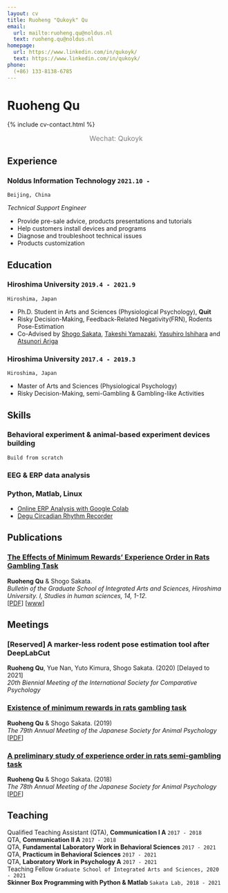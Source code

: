 ```yaml
---
layout: cv
title: Ruoheng "Qukoyk" Qu
email:
  url: mailto:ruoheng.qu@noldus.nl
  text: ruoheng.qu@noldus.nl
homepage:
  url: https://www.linkedin.com/in/qukoyk/
  text: https://www.linkedin.com/in/qukoyk/
phone:
  (+86) 133-8138-6785
---
```


# Ruoheng **Qu**

<!--
include contact information from the front matter
Supported arguments:
    - homepage: url, text
    - phone
    - email
-->
{% include cv-contact.html %}
<center><font color = grey size = 3>Wechat: Qukoyk</font></center>

## Experience

### **Noldus Information Technology** `2021.10 -`

```
Beijing, China
```

_Technical Support Engineer_<br>
- Provide pre-sale advice, products presentations and tutorials
- Help customers install devices and programs
- Diagnose and troubleshoot technical issues
- Products customization

## Education

### **Hiroshima University** `2019.4 - 2021.9`

```
Hiroshima, Japan
```

- Ph.D. Student in Arts and Sciences (Physiological Psychology), **Quit**
- Risky Decision-Making, Feedback-Related Negativity(FRN), Rodents Pose-Estimation
- Co-Advised by [Shogo Sakata](https://seeds.office.hiroshima-u.ac.jp/profile/en.33c6d814e460c277520e17560c007669.html), [Takeshi Yamazaki](https://seeds.office.hiroshima-u.ac.jp/profile/en.56cdb48fbf8dc6cd520e17560c007669.html), [Yasuhiro Ishihara](https://seeds.office.hiroshima-u.ac.jp/profile/en.6f1fa9a7faea635c520e17560c007669.html) and [Atsunori Ariga](https://seeds.office.hiroshima-u.ac.jp/profile/en.f6a0937964e815d9520e17560c007669.html)

### **Hiroshima University** `2017.4 - 2019.3`

```
Hiroshima, Japan
```

- Master of Arts and Sciences (Physiological Psychology)
- Risky Decision-Making, semi-Gambling & Gambling-like Activities

## Skills

### **Behavioral experiment & animal-based experiment devices building** 

```
Build from scratch
```

### **EEG & ERP data analysis**
### **Python**, Matlab, Linux
- [Online ERP Analysis with Google Colab](https://github.com/Qukoyk/oddball/blob/master/CV_pr.ipynb)
- [Degu Circadian Rhythm Recorder](https://github.com/Qukoyk/Degu)


## Publications

### [**The Effects of Minimum Rewards’ Experience Order in Rats Gambling Task**](https://ir.lib.hiroshima-u.ac.jp/files/public/4/48878/20200327111706862738/StudiesInHumanSciences_14_1.pdf)
**Ruoheng Qu** & Shogo Sakata.<br> 
_Bulletin of the Graduate School of Integrated Arts and Sciences, Hiroshima University. I, Studies in human sciences, 14, 1-12._<br>
[[PDF](https://ir.lib.hiroshima-u.ac.jp/files/public/4/48878/20200327111706862738/StudiesInHumanSciences_14_1.pdf)]
[[www](http://doi.org/10.15027/48878)]

## Meetings

### [Reserved] **A marker-less rodent pose estimation tool after DeepLabCut**

**Ruoheng Qu**, Yue Nan, Yuto Kimura, Shogo Sakata. (2020) [Delayed to 2021]<br>
_20th Biennial Meeting of the International Society for Comparative Psychology_<br>


### [**Existence of minimum rewards in rats gambling task**](https://doi.org/10.2502/janip.69.3.4)

**Ruoheng Qu** & Shogo Sakata. (2019)<br>
_The 79th Annual Meeting of the Japanese Society for Animal Psychology_<br>
[[PDF](https://www.jstage.jst.go.jp/article/janip/69/3/69_69.3.4/_pdf/-char/en)]

### [**A preliminary study of experience order in rats semi-gambling task**](https://doi.org/10.2502/janip.68.2.5)

**Ruoheng Qu** & Shogo Sakata. (2018)<br>
_The 78th Annual Meeting of the Japanese Society for Animal Psychology_<br>
[[PDF](https://www.jstage.jst.go.jp/article/janip/68/2/68_68.2.5/_pdf/-char/en)]

## Teaching

Qualified Teaching Assistant (QTA), **Communication Ⅰ A** `2017 - 2018` <br>
QTA, **Communication Ⅱ A** `2017 - 2018` <br>
QTA, **Fundamental Laboratory Work in Behavioral Sciences** `2017 - 2021` <br>
QTA, **Practicum in Behavioral Sciences** `2017 - 2021` <br>
QTA, **Laboratory Work in Psychology A** `2017 - 2021` <br>
Teaching Fellow `Graduate School of Integrated Arts and Sciences, 2020 - 2021` <br>
**Skinner Box Programming with Python & Matlab** `Sakata Lab, 2018 - 2021` <br>

